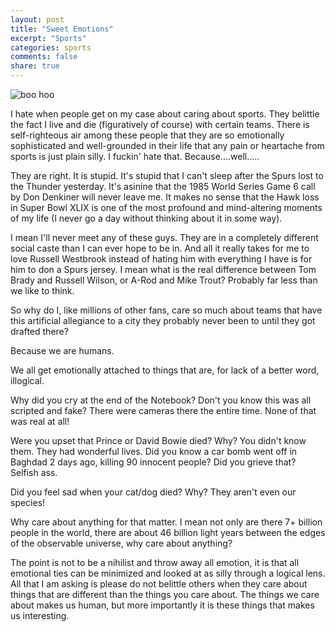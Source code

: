 ```yaml
---
layout: post
title: "Sweet Emotions"
excerpt: "Sports"
categories: sports
comments: false
share: true
---
```


![boo hoo](http://media.npr.org/assets/img/2016/03/29/ap_090911089838_sq-3271237f28995f6530d9634ff27228cae88e3440-s900-c85.jpg)



I hate when people get on my case about caring about sports. They belittle the fact I live and die (figuratively of course) with certain teams. There is self-righteous air among these people that they are so emotionally sophisticated and well-grounded in their life that any pain or heartache from sports is just plain silly. I fuckin' hate that. Because....well.....

They are right. It is stupid. It's stupid that I can't sleep after the Spurs lost to the Thunder yesterday. It's asinine that the 1985 World Series Game 6 call by Don Denkiner will never leave me. It makes no sense that the Hawk loss in Super Bowl XLIX is one of the most profound and mind-altering moments of my life (I never go a day without thinking about it in some way). 

I mean I'll never meet any of these guys. They are in a completely different social caste than I can ever hope to be in. And all it really takes for me to love Russell Westbrook instead of hating him with everything I have is for him to don a Spurs jersey. I mean what is the real difference between Tom Brady and Russell Wilson, or A-Rod and Mike Trout? Probably far less than we like to think.

So why do I, like millions of other fans, care so much about teams that have this artificial allegiance to a city they probably never been to until they got drafted there?

Because we are humans. 

We all get emotionally attached to things that are, for lack of a better word, illogical. 

Why did you cry at the end of the Notebook? Don't you know this was all scripted and fake? There were cameras there the entire time. None of that was real at all!


Were you upset that Prince or David Bowie died? Why? You didn't know them. They had wonderful lives. Did you know a car bomb went off in Baghdad 2 days ago, killing 90 innocent people? Did you grieve that? Selfish ass. 

Did you feel sad when your cat/dog died? Why? They aren't even our species!

Why care about anything for that matter. I mean not only are there 7+ billion people in the world, there are about 46 billion light years between the edges of the observable universe, why care about anything? 

The point is not to be a nihilist and throw away all emotion, it is that all emotional ties can be minimized and looked at as silly through a logical lens. All that I am asking is please do not belittle others when they care about things that are different than the things you care about. The things we care about makes us human, but more importantly it is these things that makes us interesting. 







